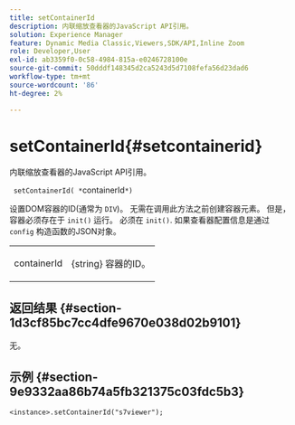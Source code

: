 ```yaml
---
title: setContainerId
description: 内联缩放查看器的JavaScript API引用。
solution: Experience Manager
feature: Dynamic Media Classic,Viewers,SDK/API,Inline Zoom
role: Developer,User
exl-id: ab3359f0-0c58-4984-815a-e0246728100e
source-git-commit: 50dddf148345d2ca5243d5d7108fefa56d23dad6
workflow-type: tm+mt
source-wordcount: '86'
ht-degree: 2%

---
```


# setContainerId{#setcontainerid}

内联缩放查看器的JavaScript API引用。

` setContainerId( *`containerId`*)`

设置DOM容器的ID(通常为 `DIV`)。 无需在调用此方法之前创建容器元素。 但是，容器必须存在于 `init()` 运行。 必须在 `init()`. 如果查看器配置信息是通过 `config` 构造函数的JSON对象。

<table id="table_896DFF34A68A403DB93A6D597461A573"> 
 <tbody> 
  <tr> 
   <td colname="col1"> <p> <span class="codeph"> <span class="varname"> containerId </span> </span> </p> </td> 
   <td colname="col2"> <p> <span class="codeph"> {string} </span> 容器的ID。 </p> </td> 
  </tr> 
 </tbody> 
</table>

## 返回结果 {#section-1d3cf85bc7cc4dfe9670e038d02b9101}

无。

## 示例 {#section-9e9332aa86b74a5fb321375c03fdc5b3}

```
<instance>.setContainerId("s7viewer");
```
